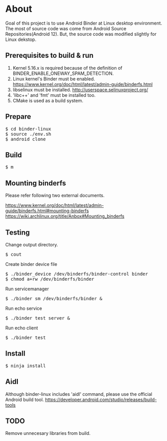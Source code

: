 # About
Goal of this project is to use Android Binder at Linux desktop environment.
The most of source code was come from Android Source Repositories(Android 12). But, the source code was modified slightly for Linux dekstop.

## Prerequisites to build & run
1. Kernel 5.16.x is required because of the definition of BINDER_ENABLE_ONEWAY_SPAM_DETECTION.
1. Linux kernel's Binder must be enabled. https://www.kernel.org/doc/html/latest/admin-guide/binderfs.html
1. libselinux must be installed. http://userspace.selinuxproject.org/
1. 'libc++' and 'fmt' must be installed too.
1. CMake is used as a build system.

## Prepare
<pre>
$ cd binder-linux
$ source ./env.sh
$ android_clone
</pre>

## Build
<pre>
$ m
</pre>

## Mounting binderfs
Please refer following two external documents.

https://www.kernel.org/doc/html/latest/admin-guide/binderfs.html#mounting-binderfs
https://wiki.archlinux.org/title/Anbox#Mounting_binderfs


## Testing
Change output directory.
<pre>
$ cout
</pre>

Create binder device file
<pre>
$ ./binder_device /dev/binderfs/binder-control binder
$ chmod a+rw /dev/binderfs/binder
</pre>

Run servicemanager
<pre>
$ ./binder_sm /dev/binderfs/binder &
</pre>

Run echo service
<pre>
$ ./binder_test server &
</pre>

Run echo client
<pre>
$ ./binder_test
</pre>

## Install
<pre>
$ ninja install
</pre>

## Aidl
Although binder-linux includes 'aidl' command, please use the official Android build tool. https://developer.android.com/studio/releases/build-tools

## TODO
Remove unnecesary libraries from build.
